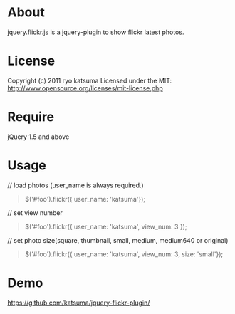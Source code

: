 # About

jquery.flickr.js is a jquery-plugin to show flickr latest photos.


# License

Copyright (c) 2011 ryo katsuma
Licensed under the MIT:
http://www.opensource.org/licenses/mit-license.php


# Require

jQuery 1.5 and above


# Usage

// load photos (user_name is always required.)  
>$('#foo').flickr({ user_name: 'katsuma'});

// set view number  
>$('#foo').flickr({ user_name: 'katsuma', view_num: 3 });  

// set photo size(square, thumbnail, small, medium, medium640 or original)  
>$('#foo').flickr({ user_name: 'katsuma', view_num: 3, size: 'small'});


# Demo

https://github.com/katsuma/jquery-flickr-plugin/